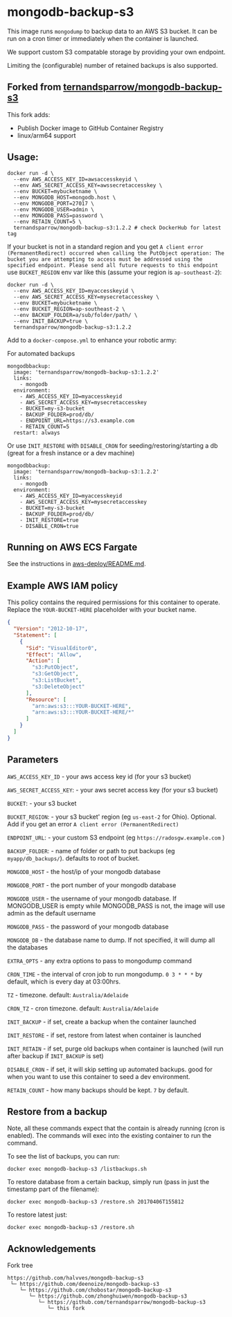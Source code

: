 # mongodb-backup-s3

This image runs `mongodump` to backup data to an AWS S3 bucket. It can be run on a cron timer or
immediately when the container is launched.

We support custom S3 compatable storage by providing your own endpoint.

Limiting the (configurable) number of retained backups is also supported.


## Forked from [ternandsparrow/mongodb-backup-s3](https://github.com/ternandsparrow/mongodb-backup-s3)

This fork adds:
 - Publish Docker image to GitHub Container Registry
 - linux/arm64 support

## Usage:
```
docker run -d \
  --env AWS_ACCESS_KEY_ID=awsaccesskeyid \
  --env AWS_SECRET_ACCESS_KEY=awssecretaccesskey \
  --env BUCKET=mybucketname \
  --env MONGODB_HOST=mongodb.host \
  --env MONGODB_PORT=27017 \
  --env MONGODB_USER=admin \
  --env MONGODB_PASS=password \
  --env RETAIN_COUNT=5 \
  ternandsparrow/mongodb-backup-s3:1.2.2 # check DockerHub for latest tag
```

If your bucket is not in a standard region and you get `A client error (PermanentRedirect) occurred
when calling the PutObject operation: The bucket you are attempting to access must be addressed
using the specified endpoint. Please send all future requests to this endpoint` use `BUCKET_REGION`
env var like this (assume your region is `ap-southeast-2`):

```
docker run -d \
  --env AWS_ACCESS_KEY_ID=myaccesskeyid \
  --env AWS_SECRET_ACCESS_KEY=mysecretaccesskey \
  --env BUCKET=mybucketname \
  --env BUCKET_REGION=ap-southeast-2 \
  --env BACKUP_FOLDER=a/sub/folder/path/ \
  --env INIT_BACKUP=true \
  ternandsparrow/mongodb-backup-s3:1.2.2
```

Add to a `docker-compose.yml` to enhance your robotic army:

For automated backups
```
mongodbbackup:
  image: 'ternandsparrow/mongodb-backup-s3:1.2.2'
  links:
    - mongodb
  environment:
    - AWS_ACCESS_KEY_ID=myaccesskeyid
    - AWS_SECRET_ACCESS_KEY=mysecretaccesskey
    - BUCKET=my-s3-bucket
    - BACKUP_FOLDER=prod/db/
    - ENDPOINT_URL=https://s3.example.com
    - RETAIN_COUNT=5
  restart: always
```

Or use `INIT_RESTORE` with `DISABLE_CRON` for seeding/restoring/starting a db (great for a fresh instance or a dev machine)
```
mongodbbackup:
  image: 'ternandsparrow/mongodb-backup-s3:1.2.2'
  links:
    - mongodb
  environment:
    - AWS_ACCESS_KEY_ID=myaccesskeyid
    - AWS_SECRET_ACCESS_KEY=mysecretaccesskey
    - BUCKET=my-s3-bucket
    - BACKUP_FOLDER=prod/db/
    - INIT_RESTORE=true
    - DISABLE_CRON=true
```

## Running on AWS ECS Fargate

See the instructions in [aws-deploy/README.md](./aws-deploy/README.md).

## Example AWS IAM policy

This policy contains the required permissions for this container to operate. Replace the
`YOUR-BUCKET-HERE` placeholder with your bucket name.
```json
{
  "Version": "2012-10-17",
  "Statement": [
    {
      "Sid": "VisualEditor0",
      "Effect": "Allow",
      "Action": [
        "s3:PutObject",
        "s3:GetObject",
        "s3:ListBucket",
        "s3:DeleteObject"
      ],
      "Resource": [
        "arn:aws:s3:::YOUR-BUCKET-HERE",
        "arn:aws:s3:::YOUR-BUCKET-HERE/*"
      ]
    }
  ]
}
```

## Parameters

`AWS_ACCESS_KEY_ID` - your aws access key id (for your s3 bucket)

`AWS_SECRET_ACCESS_KEY`: - your aws secret access key (for your s3 bucket)

`BUCKET`: - your s3 bucket

`BUCKET_REGION`: - your s3 bucket' region (eg `us-east-2` for Ohio). Optional. Add if you get an error `A client error (PermanentRedirect)`

`ENDPOINT_URL`: - your custom S3 endpoint (eg `https://radosgw.example.com` )

`BACKUP_FOLDER`: - name of folder or path to put backups (eg `myapp/db_backups/`). defaults to root of bucket.

`MONGODB_HOST` - the host/ip of your mongodb database

`MONGODB_PORT` - the port number of your mongodb database

`MONGODB_USER` - the username of your mongodb database. If MONGODB_USER is empty while MONGODB_PASS is not, the image will use admin as the default username

`MONGODB_PASS` - the password of your mongodb database

`MONGODB_DB` - the database name to dump. If not specified, it will dump all the databases

`EXTRA_OPTS` - any extra options to pass to mongodump command

`CRON_TIME` - the interval of cron job to run mongodump. `0 3 * * *` by default, which is every day at 03:00hrs.

`TZ` - timezone. default: `Australia/Adelaide`

`CRON_TZ` - cron timezone. default: `Australia/Adelaide`

`INIT_BACKUP` - if set, create a backup when the container launched

`INIT_RESTORE` - if set, restore from latest when container is launched

`INIT_RETAIN` - if set, purge old backups when container is launched (will run after backup if `INIT_BACKUP` is set)

`DISABLE_CRON` - if set, it will skip setting up automated backups. good for when you want to use this container to seed a dev environment.

`RETAIN_COUNT` - how many backups should be kept. `7` by default.

## Restore from a backup

Note, all these commands expect that the contain is already running (cron is enabled).
The commands will exec into the existing container to run the command.

To see the list of backups, you can run:
```
docker exec mongodb-backup-s3 /listbackups.sh
```

To restore database from a certain backup, simply run (pass in just the timestamp part of the filename):

```
docker exec mongodb-backup-s3 /restore.sh 20170406T155812
```

To restore latest just:
```
docker exec mongodb-backup-s3 /restore.sh
```

## Acknowledgements

Fork tree
```
https://github.com/halvves/mongodb-backup-s3
 └─ https://github.com/deenoize/mongodb-backup-s3
    └─ https://github.com/chobostar/mongodb-backup-s3
       └─ https://github.com/zhonghuiwen/mongodb-backup-s3
          └─ https://github.com/ternandsparrow/mongodb-backup-s3
             └─ this fork
```
